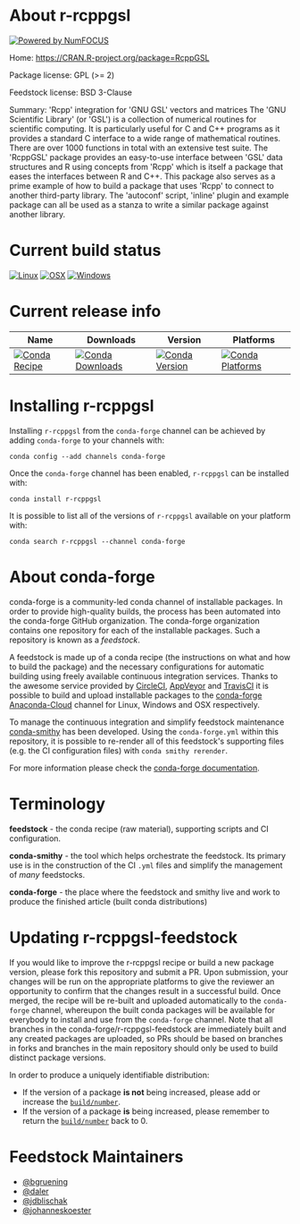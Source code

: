 About r-rcppgsl
===============

[![Powered by NumFOCUS](https://img.shields.io/badge/powered%20by-NumFOCUS-orange.svg?style=flat&colorA=E1523D&colorB=007D8A)](http://numfocus.org)

Home: https://CRAN.R-project.org/package=RcppGSL

Package license: GPL (>= 2)

Feedstock license: BSD 3-Clause

Summary: 'Rcpp' integration for 'GNU GSL' vectors and matrices The 'GNU Scientific Library' (or 'GSL') is a collection of numerical routines for scientific computing. It is particularly useful for C and C++ programs as it provides a standard C interface to a wide range of mathematical routines. There are over 1000 functions in total with an extensive test suite. The 'RcppGSL' package provides an easy-to-use interface between 'GSL' data structures and R using concepts from 'Rcpp' which is itself a package that eases the interfaces between R and C++. This package also serves as a prime example of how to build a package that uses 'Rcpp' to connect to another third-party library. The 'autoconf' script, 'inline' plugin and example package can all be used as a stanza to  write a similar package against another library.



Current build status
====================

[![Linux](https://img.shields.io/circleci/project/github/conda-forge/r-rcppgsl-feedstock/master.svg?label=Linux)](https://circleci.com/gh/conda-forge/r-rcppgsl-feedstock)
[![OSX](https://img.shields.io/travis/conda-forge/r-rcppgsl-feedstock/master.svg?label=macOS)](https://travis-ci.org/conda-forge/r-rcppgsl-feedstock)
[![Windows](https://img.shields.io/appveyor/ci/conda-forge/r-rcppgsl-feedstock/master.svg?label=Windows)](https://ci.appveyor.com/project/conda-forge/r-rcppgsl-feedstock/branch/master)

Current release info
====================

| Name | Downloads | Version | Platforms |
| --- | --- | --- | --- |
| [![Conda Recipe](https://img.shields.io/badge/recipe-r--rcppgsl-green.svg)](https://anaconda.org/conda-forge/r-rcppgsl) | [![Conda Downloads](https://img.shields.io/conda/dn/conda-forge/r-rcppgsl.svg)](https://anaconda.org/conda-forge/r-rcppgsl) | [![Conda Version](https://img.shields.io/conda/vn/conda-forge/r-rcppgsl.svg)](https://anaconda.org/conda-forge/r-rcppgsl) | [![Conda Platforms](https://img.shields.io/conda/pn/conda-forge/r-rcppgsl.svg)](https://anaconda.org/conda-forge/r-rcppgsl) |

Installing r-rcppgsl
====================

Installing `r-rcppgsl` from the `conda-forge` channel can be achieved by adding `conda-forge` to your channels with:

```
conda config --add channels conda-forge
```

Once the `conda-forge` channel has been enabled, `r-rcppgsl` can be installed with:

```
conda install r-rcppgsl
```

It is possible to list all of the versions of `r-rcppgsl` available on your platform with:

```
conda search r-rcppgsl --channel conda-forge
```


About conda-forge
=================

conda-forge is a community-led conda channel of installable packages.
In order to provide high-quality builds, the process has been automated into the
conda-forge GitHub organization. The conda-forge organization contains one repository
for each of the installable packages. Such a repository is known as a *feedstock*.

A feedstock is made up of a conda recipe (the instructions on what and how to build
the package) and the necessary configurations for automatic building using freely
available continuous integration services. Thanks to the awesome service provided by
[CircleCI](https://circleci.com/), [AppVeyor](https://www.appveyor.com/)
and [TravisCI](https://travis-ci.org/) it is possible to build and upload installable
packages to the [conda-forge](https://anaconda.org/conda-forge)
[Anaconda-Cloud](https://anaconda.org/) channel for Linux, Windows and OSX respectively.

To manage the continuous integration and simplify feedstock maintenance
[conda-smithy](https://github.com/conda-forge/conda-smithy) has been developed.
Using the ``conda-forge.yml`` within this repository, it is possible to re-render all of
this feedstock's supporting files (e.g. the CI configuration files) with ``conda smithy rerender``.

For more information please check the [conda-forge documentation](https://conda-forge.org/docs/).

Terminology
===========

**feedstock** - the conda recipe (raw material), supporting scripts and CI configuration.

**conda-smithy** - the tool which helps orchestrate the feedstock.
                   Its primary use is in the construction of the CI ``.yml`` files
                   and simplify the management of *many* feedstocks.

**conda-forge** - the place where the feedstock and smithy live and work to
                  produce the finished article (built conda distributions)


Updating r-rcppgsl-feedstock
============================

If you would like to improve the r-rcppgsl recipe or build a new
package version, please fork this repository and submit a PR. Upon submission,
your changes will be run on the appropriate platforms to give the reviewer an
opportunity to confirm that the changes result in a successful build. Once
merged, the recipe will be re-built and uploaded automatically to the
`conda-forge` channel, whereupon the built conda packages will be available for
everybody to install and use from the `conda-forge` channel.
Note that all branches in the conda-forge/r-rcppgsl-feedstock are
immediately built and any created packages are uploaded, so PRs should be based
on branches in forks and branches in the main repository should only be used to
build distinct package versions.

In order to produce a uniquely identifiable distribution:
 * If the version of a package **is not** being increased, please add or increase
   the [``build/number``](https://conda.io/docs/user-guide/tasks/build-packages/define-metadata.html#build-number-and-string).
 * If the version of a package **is** being increased, please remember to return
   the [``build/number``](https://conda.io/docs/user-guide/tasks/build-packages/define-metadata.html#build-number-and-string)
   back to 0.

Feedstock Maintainers
=====================

* [@bgruening](https://github.com/bgruening/)
* [@daler](https://github.com/daler/)
* [@jdblischak](https://github.com/jdblischak/)
* [@johanneskoester](https://github.com/johanneskoester/)

